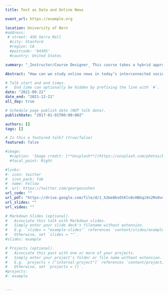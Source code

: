 ```yaml
---
title: Text as Data and Online News

event_url: https://example.org

location: University of Bern
#address:
 # street: 450 Serra Mall
  #city: Stanford
  #region: CA
  #postcode: '94305'
  #country: United States

summary: "_Instructor/Course Designer_ This course takes a hybrid approach to methodology and theory: it combines the teaching of R software with an introduction to text-as-data analyses, while simultaneously addressing major conversations about the study and role of news in our digital world."

Abstract: "How can we study online news in today’s interconnected society? This proseminar takes a hybrid approach to this question, exposing students both to the theoretical underpinnings of the study of news in communication science, as well as presenting them with the practical tools needed to conduct their own analyses. Throughout the proseminar, we will read and discuss a variety of empirical academic works in communication science, while simultaneously learning how to use R software tool for our own text-as-data analyses. On the practical side, students will be introduced to the basic functioning of R, to then be exposed to online data-scraping, data cleaning, and analysis through dictionary classification and basic applied machine learning methods. This proseminar is very much meant as an introduction, and therefore, no previous experience with R is needed. On the theoretical side, students will gain insights into how to engage critically with empirical social science."

# Talk start and end times.
#   End time can optionally be hidden by prefixing the line with `#`.
date: "2021-09-22"
date_end: "2021-12-21"
all_day: true

# Schedule page publish date (NOT talk date).
publishDate: "2017-01-01T00:00:00Z"

authors: []
tags: []

# Is this a featured talk? (true/false)
featured: false

#image:
  #caption: 'Image credit: [**Unsplash**](https://unsplash.com/photos/bzdhc5b3Bxs)'
  #focal_point: Right

#links:
#- icon: twitter
#  icon_pack: fab
#  name: Follow
#  url: https://twitter.com/georgecushen
url_code: ""
url_pdf: "https://drive.google.com/file/d/1_hZme8bvOtKln0cHBGqi9s2Mv0vmgHgN/view"
url_slides: ""
url_video: ""

# Markdown Slides (optional).
#   Associate this talk with Markdown slides.
#   Simply enter your slide deck's filename without extension.
#   E.g. `slides = "example-slides"` references `content/slides/example-slides.md`.
#   Otherwise, set `slides = ""`.
#slides: example

# Projects (optional).
#   Associate this post with one or more of your projects.
#   Simply enter your project's folder or file name without extension.
#   E.g. `projects = ["internal-project"]` references `content/project/deep-learning/index.md`.
#   Otherwise, set `projects = []`.
#projects:
#- example


---
```

